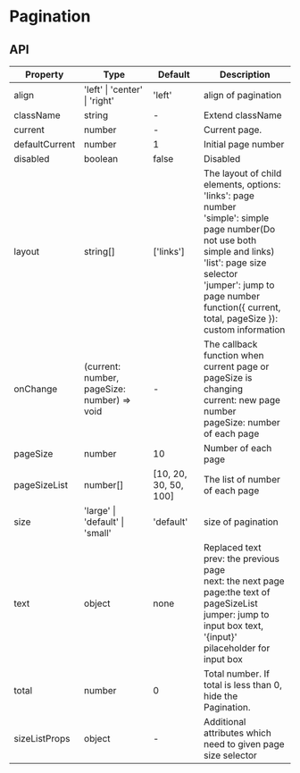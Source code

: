 # Pagination

<example />

## API 
| Property | Type | Default | Description |
| --- | --- | --- | --- |
| align | 'left' \| 'center' \| 'right' | 'left' | align of pagination |
| className | string | - | Extend className |
| current | number | - | Current page. |
| defaultCurrent | number | 1 | Initial page number |
| disabled | boolean | false | Disabled |
| layout | string[] | \['links'] | The layout of child elements, options: <br />'links': page number<br />'simple': simple page number(Do not use both simple and links)<br />'list': page size selector<br />'jumper': jump to page number<br />function({ current, total, pageSize }): custom information |
| onChange | (current: number, pageSize: number) => void | - | The callback function when current page or pageSize is changing<br />current: new page number<br />pageSize: number of each page |
| pageSize | number | 10 | Number of each page |
| pageSizeList | number[] | \[10, 20, 30, 50, 100] | The list of number of each page |
| size | 'large' \| 'default' \| 'small' | 'default' | size of pagination |
| text | object | none | Replaced text<br />prev: the previous page<br />next: the next page<br />page:the text of pageSizeList<br />jumper: jump to input box text, '{input}' pilaceholder for input box |
| total | number | 0 | Total number. If total is less than 0, hide the Pagination. |
| sizeListProps| object | - | Additional attributes which need to given page size selector  | 
